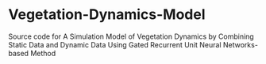 # Vegetation-Dynamics-Model
Source code for A Simulation Model of Vegetation Dynamics by Combining Static Data and Dynamic Data Using Gated Recurrent Unit Neural Networks-based Method
